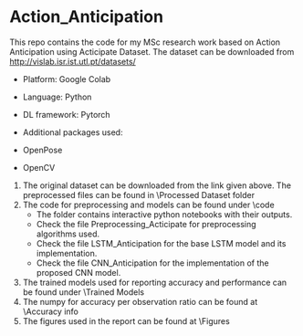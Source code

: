 # Action_Anticipation
This repo contains the code for my MSc research work based on Action Anticipation using Acticipate Dataset.
The dataset can be downloaded from http://vislab.isr.ist.utl.pt/datasets/

* Platform: Google Colab
* Language: Python
* DL framework: Pytorch

* Additional packages used:
* OpenPose
* OpenCV

1. The original dataset can be downloaded from the link given above. The preprocessed files can be found in \Processed Dataset folder
2. The code for preprocessing and models can be found under \code
    * The folder contains interactive python notebooks with their outputs.
    * Check the file Preprocessing_Acticipate for preprocessing algorithms used.
    * Check the file LSTM_Anticipation for the base LSTM model and its implementation.
    * Check the file CNN_Anticipation for the implementation of the proposed CNN model.
3. The trained models used for reporting accuracy and performance can be found under \Trained Models
4. The numpy for accuracy per observation ratio can be found at \Accuracy info
5. The figures used in the report can be found at \Figures
